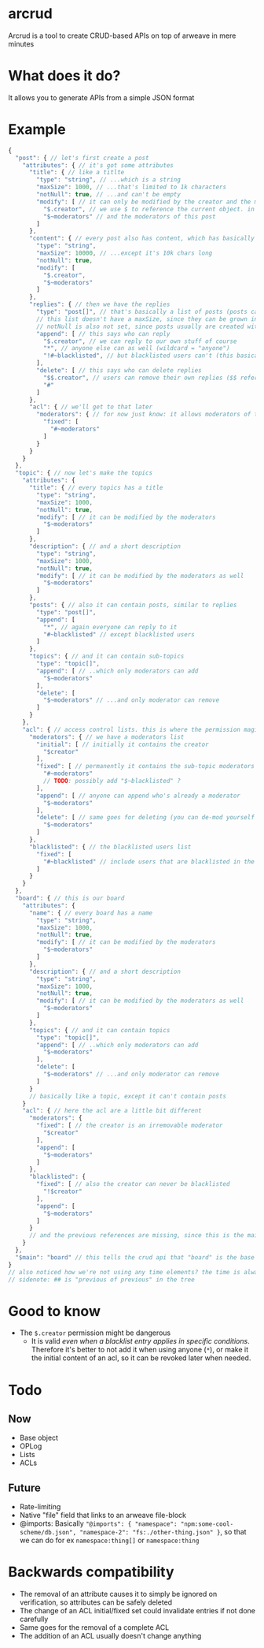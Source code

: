 # arcrud

Arcrud is a tool to create CRUD-based APIs on top of arweave in mere minutes

# What does it do?

It allows you to generate APIs from a simple JSON format

# Example

```js
{
  "post": { // let's first create a post
    "attributes": { // it's got some attributes
      "title": { // like a titlte
        "type": "string", // ...which is a string
        "maxSize": 1000, // ...that's limited to 1k characters
        "notNull": true, // ...and can't be empty
        "modify": [ // it can only be modified by the creator and the moderators
          "$.creator", // we use $ to reference the current object. in this case the creator of it
          "$~moderators" // and the moderators of this post
        ]
      },
      "content": { // every post also has content, which has basically the same rules
        "type": "string",
        "maxSize": 10000, // ...except it's 10k chars long
        "notNull": true,
        "modify": [
          "$.creator",
          "$~moderators"
        ]
      },
      "replies": { // then we have the replies
        "type": "post[]", // that's basically a list of posts (posts can have their own replies, like in reddit or discourse - really, just different rendering)
        // this list doesn't have a maxSize, since they can be grown infinetly without too much impact (TODO: really good idea?), but technically it can be set
        // notNull is also not set, since posts usually are created without replies
        "append": [ // this says who can reply
          "$.creator", // we can reply to our own stuff of course
          "*", // anyone else can as well (wildcard = "anyone")
          "!#~blacklisted", // but blacklisted users can't (this basically translated to "NOT (!) previous element (#) access control (~) blacklisted")
        ],
        "delete": [ // this says who can delete replies
          "$$.creator", // users can remove their own replies ($$ references the object in the list)
          "#"
        ]
      },
      "acl": { // we'll get to that later
        "moderators": { // for now just know: it allows moderators of the topic to moderate this post
          "fixed": [
            "#~moderators"
          ]
        }
      }
    }
  },
  "topic": { // now let's make the topics
    "attributes": {
      "title": { // every topics has a title
        "type": "string",
        "maxSize": 1000,
        "notNull": true,
        "modify": [ // it can be modified by the moderators
          "$~moderators"
        ]
      },
      "description": { // and a short description
        "type": "string",
        "maxSize": 1000,
        "notNull": true,
        "modify": [ // it can be modified by the moderators as well
          "$~moderators"
        ]
      },
      "posts": { // also it can contain posts, similar to replies
        "type": "post[]",
        "append": [
          "*", // again everyone can reply to it
          "#~blacklisted" // except blacklisted users
        ]
      },
      "topics": { // and it can contain sub-topics
        "type": "topic[]",
        "append": [ // ..which only moderators can add
          "$~moderators"
        ],
        "delete": [
          "$~moderators" // ...and only moderator can remove
        ]
      }
    },
    "acl": { // access control lists. this is where the permission magic happens
      "moderators": { // we have a moderators list
        "initial": [ // initially it contains the creator
          "$creator"
        ],
        "fixed": [ // permanently it contains the sub-topic moderators
          "#~moderators"
          // TODO: possibly add "$~blacklisted" ?
        ],
        "append": [ // anyone can append who's already a moderator
          "$~moderators"
        ],
        "delete": [ // same goes for deleting (you can de-mod yourself for e.x.)
          "$~moderators"
        ]
      },
      "blacklisted": { // the blacklisted users list
        "fixed": [
          "#~blacklisted" // include users that are blacklisted in the previous element
        ]
      }
    }
  },
  "board": { // this is our board
    "attributes": {
      "name": { // every board has a name
        "type": "string",
        "maxSize": 1000,
        "notNull": true,
        "modify": [ // it can be modified by the moderators
          "$~moderators"
        ]
      },
      "description": { // and a short description
        "type": "string",
        "maxSize": 1000,
        "notNull": true,
        "modify": [ // it can be modified by the moderators as well
          "$~moderators"
        ]
      },
      "topics": { // and it can contain topics
        "type": "topic[]",
        "append": [ // ..which only moderators can add
          "$~moderators"
        ],
        "delete": [
          "$~moderators" // ...and only moderator can remove
        ]
      }
      // basically like a topic, except it can't contain posts
    }
    "acl": { // here the acl are a little bit different
      "moderators": {
        "fixed": [ // the creator is an irremovable moderator
          "$creator"
        ],
        "append": [
          "$~moderators"
        ]
      },
      "blacklisted": {
        "fixed": [ // also the creator can never be blacklisted
          "!$creator"
        ],
        "append": [
          "$~moderators"
        ]
      }
      // and the previous references are missing, since this is the main element
    }
  },
  "$main": "board" // this tells the crud api that "board" is the base element. as such it's not allowed to contain any "#" references
}
// also noticed how we're not using any time elements? the time is always available via $.createdOn or $.updatedOn, since we're using a blockchain beneath
// sidenote: ## is "previous of previous" in the tree
```

# Good to know

- The `$.creator` permission might be dangerous
  - It is valid _even when a blacklist entry applies in specific conditions_. Therefore it's better to not add it when using anyone (`*`), or make it the initial content of an acl, so it can be revoked later when needed.

# Todo

## Now
- Base object
- OPLog
- Lists
- ACLs

## Future

- Rate-limiting
- Native "file" field that links to an arweave file-block
- @imports: Basically `"@imports": { "namespace": "npm:some-cool-scheme/db.json", "namespace-2": "fs:./other-thing.json" }`, so that we can do for ex `namespace:thing[]` or `namespace:thing`

# Backwards compatibility

- The removal of an attribute causes it to simply be ignored on verification, so attributes can be safely deleted
- The change of an ACL initial/fixed set could invalidate entries if not done carefully
- Same goes for the removal of a complete ACL
- The addition of an ACL usually doesn't change anything
